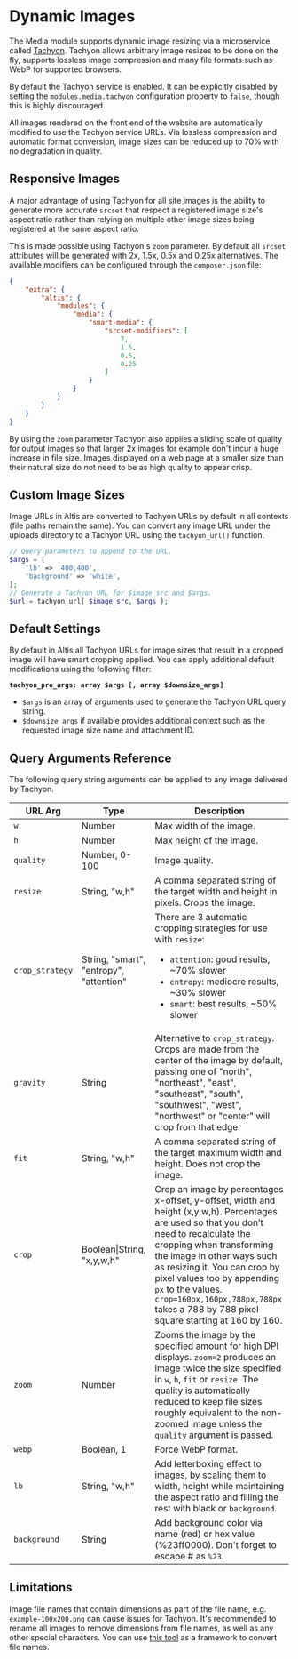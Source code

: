 # Dynamic Images

The Media module supports dynamic image resizing via a microservice called [Tachyon](https://github.com/humanmade/tachyon). Tachyon
allows arbitrary image resizes to be done on the fly, supports lossless image compression and many file formats such as WebP for
supported browsers.

By default the Tachyon service is enabled. It can be explicitly disabled by setting the `modules.media.tachyon` configuration
property to `false`, though this is highly discouraged.

All images rendered on the front end of the website are automatically modified to use the Tachyon service URLs. Via lossless
compression and automatic format conversion, image sizes can be reduced up to 70% with no degradation in quality.

## Responsive Images

A major advantage of using Tachyon for all site images is the ability to generate more accurate `srcset` that respect a registered
image size's aspect ratio rather than relying on multiple other image sizes being registered at the same aspect ratio.

This is made possible using Tachyon's `zoom` parameter. By default all `srcset` attributes will be generated with 2x, 1.5x, 0.5x and
0.25x alternatives. The available modifiers can be configured through the `composer.json` file:

```json
{
    "extra": {
        "altis": {
            "modules": {
                "media": {
                    "smart-media": {
                        "srcset-modifiers": [
                            2,
                            1.5,
                            0.5,
                            0.25
                        ]
                    }
                }
            }
        }
    }
}
```

By using the `zoom` parameter Tachyon also applies a sliding scale of quality for output images so that larger 2x images for example
don't incur a huge increase in file size. Images displayed on a web page at a smaller size than their natural size do not need to be
as high quality to appear crisp.

## Custom Image Sizes

Image URLs in Altis are converted to Tachyon URLs by default in all contexts (file paths remain the same). You can convert any image
URL under the uploads directory to a Tachyon URL using the `tachyon_url()` function.

```php
// Query parameters to append to the URL.
$args = [
    'lb' => '400,400',
    'background' => 'white',
];
// Generate a Tachyon URL for $image_src and $args.
$url = tachyon_url( $image_src, $args );
```

## Default Settings

By default in Altis all Tachyon URLs for image sizes that result in a cropped image will have smart cropping applied. You can apply
additional default modifications using the following filter:

**`tachyon_pre_args: array $args [, array $downsize_args]`**

- `$args` is an array of arguments used to generate the Tachyon URL query string.
- `$downsize_args` if available provides additional context such as the requested image size name and attachment ID.

## Query Arguments Reference

The following query string arguments can be applied to any image delivered by Tachyon.

 <!-- markdownlint-disable MD033 -->
| URL Arg         | Type                                    | Description                                                                                                                                                                                                                                                                                                                                                                  |
|-----------------|-----------------------------------------|------------------------------------------------------------------------------------------------------------------------------------------------------------------------------------------------------------------------------------------------------------------------------------------------------------------------------------------------------------------------------|
| `w`             | Number                                  | Max width of the image.                                                                                                                                                                                                                                                                                                                                                      |
| `h`             | Number                                  | Max height of the image.                                                                                                                                                                                                                                                                                                                                                     |
| `quality`       | Number, 0-100                           | Image quality.                                                                                                                                                                                                                                                                                                                                                               |
| `resize`        | String, "w,h"                           | A comma separated string of the target width and height in pixels. Crops the image.                                                                                                                                                                                                                                                                                          |
| `crop_strategy` | String, "smart", "entropy", "attention" | There are 3 automatic cropping strategies for use with `resize`: <ul><li>`attention`: good results, ~70% slower</li><li>`entropy`: mediocre results, ~30% slower</li><li>`smart`: best results, ~50% slower</li>                                                                                                                                                             |
| `gravity`       | String                                  | Alternative to `crop_strategy`. Crops are made from the center of the image by default, passing one of "north", "northeast", "east", "southeast", "south", "southwest", "west", "northwest" or "center" will crop from that edge.                                                                                                                                            |
| `fit`           | String, "w,h"                           | A comma separated string of the target maximum width and height. Does not crop the image.                                                                                                                                                                                                                                                                                    |
| `crop`          | Boolean\|String, "x,y,w,h"              | Crop an image by percentages x-offset, y-offset, width and height (x,y,w,h). Percentages are used so that you don’t need to recalculate the cropping when transforming the image in other ways such as resizing it. You can crop by pixel values too by appending `px` to the values. `crop=160px,160px,788px,788px` takes a 788 by 788 pixel square starting at 160 by 160. |
| `zoom`          | Number                                  | Zooms the image by the specified amount for high DPI displays. `zoom=2` produces an image twice the size specified in `w`, `h`, `fit` or `resize`. The quality is automatically reduced to keep file sizes roughly equivalent to the non-zoomed image unless the `quality` argument is passed.                                                                               |
| `webp`          | Boolean, 1                              | Force WebP format.                                                                                                                                                                                                                                                                                                                                                           |
| `lb`            | String, "w,h"                           | Add letterboxing effect to images, by scaling them to width, height while maintaining the aspect ratio and filling the rest with black or `background`.                                                                                                                                                                                                                      |
| `background`    | String                                  | Add background color via name (red) or hex value (%23ff0000). Don't forget to escape # as `%23`.                                                                                                                                                                                                                                                                             |
 <!-- markdownlint-enable MD033 -->

## Limitations

Image file names that contain dimensions as part of the file name, e.g. `example-100x200.png` can cause issues for Tachyon. It's recommended to rename all images to remove dimensions from file names, as well as any other special characters. You can use [this tool](https://github.com/humanmade/rename-images-command) as a framework to convert file names.

